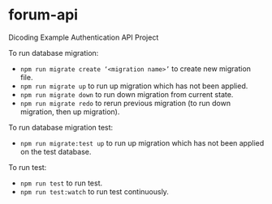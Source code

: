 # forum-api

Dicoding Example Authentication API Project

To run database migration:
   - `npm run migrate create ‘<migration name>’` to create new migration file.
   - `npm run migrate up` to run up migration which has not been applied.
   - `npm run migrate down` to run down migration from current state.
   - `npm run migrate redo` to rerun previous migration (to run down migration, then up migration).

To run database migration test:
   - `npm run migrate:test up` to run up migration which has not been applied on the test database.

To run test:
   - `npm run test` to run test.
   - `npm run test:watch` to run test continuously.
